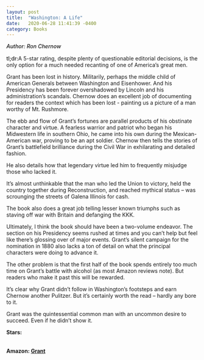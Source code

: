 ```yaml
---
layout: post
title:  "Washington: A Life"
date:   2020-06-28 11:41:39 -0400
category: Books
---
```

<link rel="stylesheet" href="https://cdnjs.cloudflare.com/ajax/libs/font-awesome/4.7.0/css/font-awesome.min.css">

<span style="font-weight:500;font-style:italic;"> Author: Ron Chernow</span>

<div style="margin-top:15px;"></div>

<span style="font-weight:500;">tl;dr:</span>A 5-star rating, despite plenty of questionable editorial decisions, is the only option for a much needed recanting of one of America’s great men. 

Grant has been lost in history. Militarily, perhaps the middle child of American Generals between Washington and Eisenhower. And his Presidency has been forever overshadowed by Lincoln and his administration’s scandals. Chernow does an excellent job of documenting for readers the context which has been lost - painting us a picture of a man worthy of Mt. Rushmore. 

The ebb and flow of Grant’s fortunes are parallel products of his obstinate character and virtue. A fearless warrior and patriot who began his Midwestern life in southern Ohio, he came into his own during the Mexican-American war, proving to be an apt soldier. Chernow then tells the stories of Grant’s battlefield brilliance during the Civil War in exhilarating and detailed fashion. 

He also details how that legendary virtue led him to frequently misjudge those who lacked it.  

It’s almost unthinkable that the man who led the Union to victory, held the country together during Reconstruction, and reached mythical status – was scrounging the streets of Galena Illinois for cash. 

The book also does a great job telling lesser known triumphs such as staving off war with Britain and defanging the KKK. 

Ultimately, I think the book should have been a two-volume endeavor. The section on his Presidency seems rushed at times and you can’t help but feel like there’s glossing over of major events. Grant’s silent campaign for the nomination in 1880 also lacks a ton of detail on what the principal characters were doing to advance it. 

The other problem is that the first half of the book spends entirely too much time on Grant’s battle with alcohol (as most Amazon reviews note). But readers who make it past this will be rewarded.

It’s clear why Grant didn’t follow in Washington’s footsteps and earn Chernow another Pulitzer. But it’s certainly worth the read – hardly any bore to it.  

Grant was the quintessential common man with an uncommon desire to succeed. Even if he didn’t show it. 

<table>
	<tr><b>Stars: </b></tr>
	<tr>
		<span class="fa fa-star checked"></span>
		<span class="fa fa-star checked"></span>
		<span class="fa fa-star checked"></span>
		<span class="fa fa-star checked"></span>
		<span class="fa fa-star checked"></span>
	</tr>
</table>

**Amazon: [Grant](https://www.amazon.com/Grant-Ron-Chernow/dp/159420487X)**